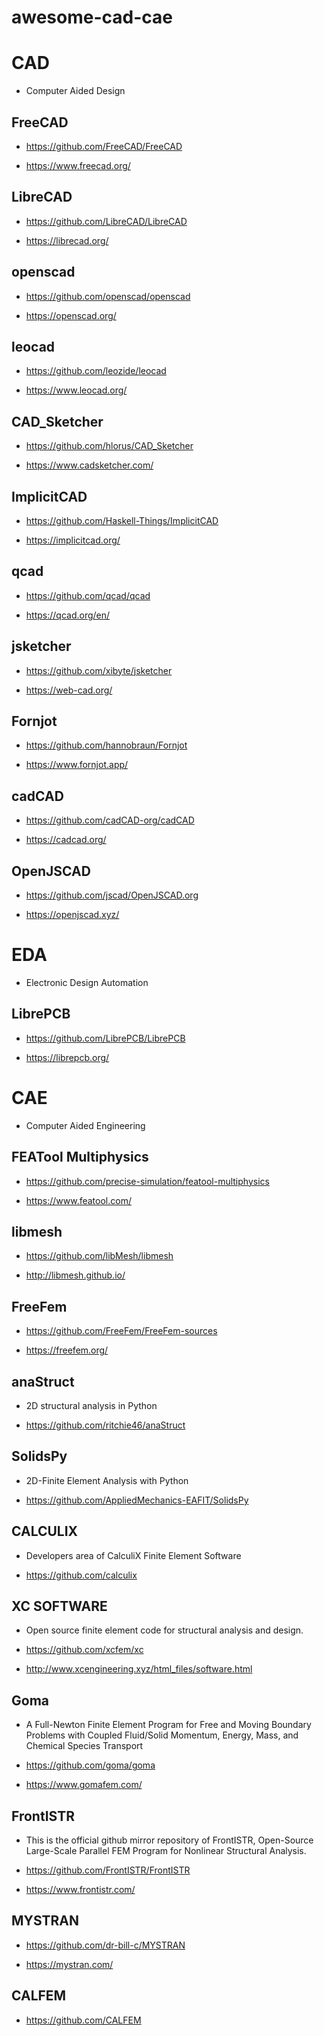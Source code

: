 # awesome-cad-cae

# CAD

- Computer Aided Design

## FreeCAD

- https://github.com/FreeCAD/FreeCAD

- https://www.freecad.org/

## LibreCAD

- https://github.com/LibreCAD/LibreCAD

- https://librecad.org/

## openscad

- https://github.com/openscad/openscad

- https://openscad.org/

## leocad

- https://github.com/leozide/leocad

- https://www.leocad.org/

## CAD_Sketcher

- https://github.com/hlorus/CAD_Sketcher

- https://www.cadsketcher.com/

## ImplicitCAD

- https://github.com/Haskell-Things/ImplicitCAD

- https://implicitcad.org/

## qcad

- https://github.com/qcad/qcad

- https://qcad.org/en/

## jsketcher

- https://github.com/xibyte/jsketcher

- https://web-cad.org/

## Fornjot

- https://github.com/hannobraun/Fornjot

- https://www.fornjot.app/

## cadCAD

- https://github.com/cadCAD-org/cadCAD

- https://cadcad.org/

## OpenJSCAD

- https://github.com/jscad/OpenJSCAD.org

- https://openjscad.xyz/
        
        
# EDA 

- Electronic Design Automation

## LibrePCB

- https://github.com/LibrePCB/LibrePCB

- https://librepcb.org/


# CAE

- Computer Aided Engineering

## FEATool Multiphysics

- https://github.com/precise-simulation/featool-multiphysics

- https://www.featool.com/

## libmesh

- https://github.com/libMesh/libmesh

- http://libmesh.github.io/

## FreeFem

- https://github.com/FreeFem/FreeFem-sources

- https://freefem.org/

## anaStruct 

- 2D structural analysis in Python

- https://github.com/ritchie46/anaStruct

## SolidsPy 

- 2D-Finite Element Analysis with Python

- https://github.com/AppliedMechanics-EAFIT/SolidsPy

## CALCULIX

- Developers area of CalculiX Finite Element Software

- https://github.com/calculix

## XC SOFTWARE

- Open source finite element code for structural analysis and design.

- https://github.com/xcfem/xc

- http://www.xcengineering.xyz/html_files/software.html

## Goma

- A Full-Newton Finite Element Program for Free and Moving Boundary Problems with Coupled Fluid/Solid Momentum, Energy, Mass, and Chemical Species Transport

- https://github.com/goma/goma

- https://www.gomafem.com/

## FrontISTR

- This is the official github mirror repository of FrontISTR, Open-Source Large-Scale Parallel FEM Program for Nonlinear Structural Analysis. 

- https://github.com/FrontISTR/FrontISTR

- https://www.frontistr.com/

## MYSTRAN

- https://github.com/dr-bill-c/MYSTRAN

- https://mystran.com/

## CALFEM

- https://github.com/CALFEM








